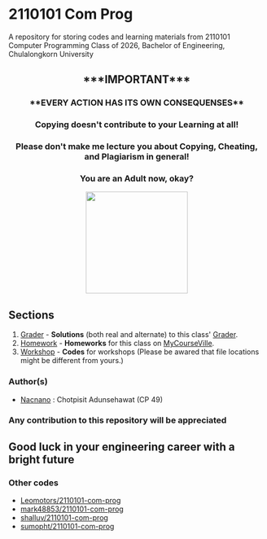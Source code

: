 # 2110101 Com Prog

A repository for storing codes and learning materials from 2110101 Computer Programming Class of 2026, Bachelor of Engineering, Chulalongkorn University

<h2 align="center" style="font-weight:bold">
***IMPORTANT***
</h2>

<h3 align="center" style="font-weight:bold">
**EVERY ACTION HAS ITS OWN CONSEQUENSES**
</h3>

<h3 align="center">
Copying doesn't contribute to your <strong> Learning </strong> at all!
</h3>

<h3 align="center">
Please don't make me lecture you about Copying, Cheating, and Plagiarism in general!
</h3>

<h3 align="center">
You are an <strong>Adult</strong> now, okay?
</h3>

<p align="center">
<img src="https://www.mend.io/wp-content/media/2021/04/aHViPTcyNTE0JmNtZD1pdGVtZWRpdG9yaW1hZ2UmZmlsZW5hbWU9aXRlbWVkaXRvcmltYWdlXzVlYTE1OWQ2M2MyZTAuanBnJnZlcnNpb249MDAwMCZzaWc9ZmFiZTNmMTFmZTE1N2Y5NTcwZTU5MTY5Mzk2MWQxY2M.jpeg" height=200>
</p>

## Sections

 1. [Grader](https://github.com/Nacnano/2110101-com-prog/tree/main/grader) - **Solutions** (both real and alternate) to this class' [Grader](https://2110101.nattee.net).
 2. [Homework](https://github.com/Nacnano/2110101-com-prog/tree/main/homework) - **Homeworks** for this class on  [MyCourseVille](https://www.mycourseville.com/?q=courseville/course/29665).
 3. [Workshop](https://github.com/Nacnano/2110101-com-prog/tree/main/workshop) - **Codes** for workshops (Please be awared that file locations might be different from yours.)

### Author(s)

- [Nacnano](https://github.com/Nacnano) : Chotpisit Adunsehawat (CP 49)

### Any contribution to this repository will be appreciated

## Good luck in your engineering career with a bright future

### Other codes
- [Leomotors/2110101-com-prog](https://github.com/Leomotors/2110101-com-prog)
- [mark48853/2110101-com-prog](https://github.com/mark48853/2110101-com-prog)
- [shalluv/2110101-com-prog](https://github.com/shalluv/2110101-com-prog)
- [sumopht/2110101-com-prog](https://github.com/sumopht/2110101-com-prog)

